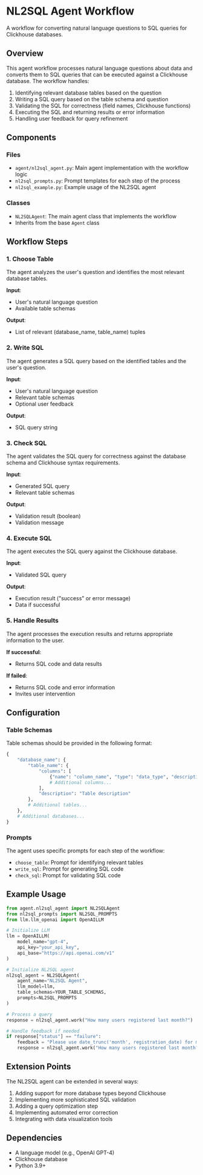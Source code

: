 # NL2SQL Agent Workflow

A workflow for converting natural language questions to SQL queries for Clickhouse databases.

## Overview

This agent workflow processes natural language questions about data and converts them to SQL queries that can be executed against a Clickhouse database. The workflow handles:

1. Identifying relevant database tables based on the question
2. Writing a SQL query based on the table schema and question
3. Validating the SQL for correctness (field names, Clickhouse functions)
4. Executing the SQL and returning results or error information
5. Handling user feedback for query refinement

## Components

### Files

- `agent/nl2sql_agent.py`: Main agent implementation with the workflow logic
- `nl2sql_prompts.py`: Prompt templates for each step of the process
- `nl2sql_example.py`: Example usage of the NL2SQL agent

### Classes

- `NL2SQLAgent`: The main agent class that implements the workflow
- Inherits from the base `Agent` class

## Workflow Steps

### 1. Choose Table

The agent analyzes the user's question and identifies the most relevant database tables.

**Input**:
- User's natural language question
- Available table schemas

**Output**:
- List of relevant (database_name, table_name) tuples

### 2. Write SQL

The agent generates a SQL query based on the identified tables and the user's question.

**Input**:
- User's natural language question
- Relevant table schemas
- Optional user feedback

**Output**:
- SQL query string

### 3. Check SQL

The agent validates the SQL query for correctness against the database schema and Clickhouse syntax requirements.

**Input**:
- Generated SQL query
- Relevant table schemas

**Output**:
- Validation result (boolean)
- Validation message

### 4. Execute SQL

The agent executes the SQL query against the Clickhouse database.

**Input**:
- Validated SQL query

**Output**:
- Execution result ("success" or error message)
- Data if successful

### 5. Handle Results

The agent processes the execution results and returns appropriate information to the user.

**If successful**:
- Returns SQL code and data results

**If failed**:
- Returns SQL code and error information
- Invites user intervention

## Configuration

### Table Schemas

Table schemas should be provided in the following format:

```python
{
    "database_name": {
        "table_name": {
            "columns": [
                {"name": "column_name", "type": "data_type", "description": "description"},
                # Additional columns...
            ],
            "description": "Table description"
        },
        # Additional tables...
    },
    # Additional databases...
}
```

### Prompts

The agent uses specific prompts for each step of the workflow:

- `choose_table`: Prompt for identifying relevant tables
- `write_sql`: Prompt for generating SQL code
- `check_sql`: Prompt for validating SQL code

## Example Usage

```python
from agent.nl2sql_agent import NL2SQLAgent
from nl2sql_prompts import NL2SQL_PROMPTS
from llm.llm_openai import OpenAILLM

# Initialize LLM
llm = OpenAILLM(
    model_name="gpt-4",
    api_key="your_api_key",
    api_base="https://api.openai.com/v1"
)

# Initialize NL2SQL agent
nl2sql_agent = NL2SQLAgent(
    agent_name="NL2SQL Agent",
    llm_model=llm,
    table_schemas=YOUR_TABLE_SCHEMAS,
    prompts=NL2SQL_PROMPTS
)

# Process a query
response = nl2sql_agent.work("How many users registered last month?")

# Handle feedback if needed
if response["status"] == "failure":
    feedback = "Please use date_trunc('month', registration_date) for month grouping"
    response = nl2sql_agent.work("How many users registered last month?", feedback)
```

## Extension Points

The NL2SQL agent can be extended in several ways:

1. Adding support for more database types beyond Clickhouse
2. Implementing more sophisticated SQL validation
3. Adding a query optimization step
4. Implementing automated error correction
5. Integrating with data visualization tools

## Dependencies

- A language model (e.g., OpenAI GPT-4)
- Clickhouse database
- Python 3.9+ 